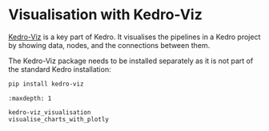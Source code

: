 # Visualisation with Kedro-Viz


[Kedro-Viz](https://github.com/kedro-org/kedro-viz) is a key part of Kedro. It visualises the pipelines in a Kedro project by showing data, nodes, and the connections between them.

The Kedro-Viz package needs to be installed separately as it is not part of the standard Kedro installation:

```bash
pip install kedro-viz
```

```{toctree}
:maxdepth: 1

kedro-viz_visualisation
visualise_charts_with_plotly
```
